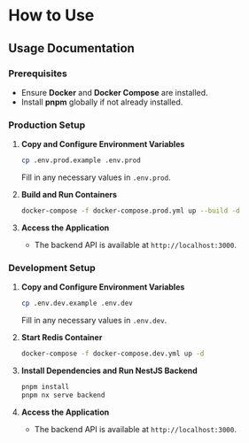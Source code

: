 # How to Use

## Usage Documentation

### Prerequisites

- Ensure **Docker** and **Docker Compose** are installed.
- Install **pnpm** globally if not already installed.

### Production Setup

1. **Copy and Configure Environment Variables**

   ```bash
   cp .env.prod.example .env.prod
   ```

   Fill in any necessary values in `.env.prod`.

2. **Build and Run Containers**

   ```bash
   docker-compose -f docker-compose.prod.yml up --build -d
   ```

3. **Access the Application**

   - The backend API is available at `http://localhost:3000`.

### Development Setup

1. **Copy and Configure Environment Variables**

   ```bash
   cp .env.dev.example .env.dev
   ```

   Fill in any necessary values in `.env.dev`.

2. **Start Redis Container**

   ```bash
   docker-compose -f docker-compose.dev.yml up -d
   ```

3. **Install Dependencies and Run NestJS Backend**

   ```bash
   pnpm install
   pnpm nx serve backend
   ```

4. **Access the Application**

   - The backend API is available at `http://localhost:3000`.
